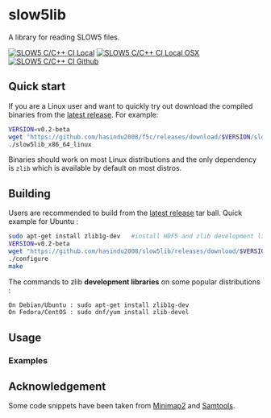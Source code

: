 # slow5lib

A library for reading SLOW5 files.
<todo>

<!--- [![Build Status](https://travis-ci.com/hasindu2008/slow5.svg?token=pN7xnsxgLrRxbAn8WLVQ&branch=master)](https://travis-ci.com/hasindu2008/slow5) -->
[![SLOW5 C/C++ CI Local](https://github.com/hasindu2008/slow5lib/workflows/SLOW5%20C/C++%20CI%20Local/badge.svg)](https://github.com/hasindu2008/slow5lib/actions?query=workflow%3A%22SLOW5+C%2FC%2B%2B+CI+Local%22)
[![SLOW5 C/C++ CI Local OSX](https://github.com/hasindu2008/slow5lib/workflows/SLOW5%20C/C++%20CI%20Local%20OSX/badge.svg)](https://github.com/hasindu2008/slow5lib/actions/workflows/c-cpp-selfhosted-mac.yml?query=workflow%3A%22SLOW5+C%2FC%2B%2B+CI+Local+OSX%22)
[![SLOW5 C/C++ CI Github](https://github.com/hasindu2008/slow5lib/workflows/SLOW5%20C/C++%20CI%20Github/badge.svg)](https://github.com/hasindu2008/slow5lib/actions?query=workflow%3A%22SLOW5+C%2FC%2B%2B+CI+Github%22)

## Quick start

If you are a Linux user and want to quickly try out download the compiled binaries from the [latest release](https://github.com/hasindu2008/slow5lib/releases). For example:
```sh
VERSION=v0.2-beta
wget "https://github.com/hasindu2008/f5c/releases/download/$VERSION/slow5lib-$VERSION-binaries.tar.gz" && tar xvf slow5lib-$VERSION-binaries.tar.gz && cd slow5lib-$VERSION/
./slow5lib_x86_64_linux
```
Binaries should work on most Linux distributions and the only dependency is `zlib` which is available by default on most distros.

## Building

Users are recommended to build from the  [latest release](https://github.com/hasindu2008/slow5lib/releases) tar ball. Quick example for Ubuntu :
```sh
sudo apt-get install zlib1g-dev   #install HDF5 and zlib development libraries
VERSION=v0.2-beta
wget "https://github.com/hasindu2008/slow5lib/releases/download/$VERSION/slow5lib-$VERSION-release.tar.gz" && tar xvf slow5lib-$VERSION-release.tar.gz && cd slow5lib-$VERSION/
./configure
make
```
The commands to zlib __development libraries__ on some popular distributions :
```sh
On Debian/Ubuntu : sudo apt-get install zlib1g-dev
On Fedora/CentOS : sudo dnf/yum install zlib-devel
```


## Usage


### Examples



## Acknowledgement
Some code snippets have been taken from [Minimap2](https://github.com/lh3/minimap2) and [Samtools](http://samtools.sourceforge.net/).
